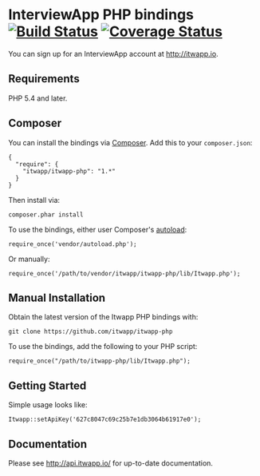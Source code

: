InterviewApp PHP bindings [![Build Status](https://travis-ci.org/itwapp/itwapp-php.svg)](https://travis-ci.org/itwapp/itwapp-php) [![Coverage Status](https://coveralls.io/repos/itwapp/itwapp-php/badge.png?branch=master)](https://coveralls.io/r/itwapp/itwapp-php?branch=master)
====

You can sign up for an InterviewApp account at http://itwapp.io.

Requirements
----

PHP 5.4 and later.

Composer
----

You can install the bindings via [Composer](http://getcomposer.org/). Add this to your `composer.json`:

    {
      "require": {
        "itwapp/itwapp-php": "1.*"
      }
    }

Then install via:

    composer.phar install

To use the bindings, either user Composer's [autoload](https://getcomposer.org/doc/00-intro.md#autoloading):

    require_once('vendor/autoload.php');

Or manually:

    require_once('/path/to/vendor/itwapp/itwapp-php/lib/Itwapp.php');

Manual Installation
----

Obtain the latest version of the Itwapp PHP bindings with:

    git clone https://github.com/itwapp/itwapp-php

To use the bindings, add the following to your PHP script:

    require_once("/path/to/itwapp-php/lib/Itwapp.php");

Getting Started
----

Simple usage looks like:

    Itwapp::setApiKey('627c8047c69c25b7e1db3064b61917e0');

Documentation
----

Please see http://api.itwapp.io/ for up-to-date documentation.

